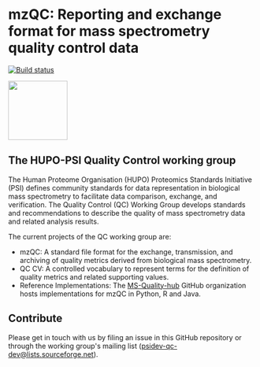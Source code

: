 # mzQC: Reporting and exchange format for mass spectrometry quality control data

[![Build status](https://github.com/HUPO-PSI/mzQC/workflows/tests/badge.svg)](https://github.com/HUPO-PSI/mzQC/actions?query=workflow:tests)

<img src="doc/logo/mzQC.png" width="120">

## The HUPO-PSI Quality Control working group

The Human Proteome Organisation (HUPO) Proteomics Standards Initiative (PSI) defines community standards for data representation in biological mass spectrometry to facilitate data comparison, exchange, and verification. The Quality Control (QC) Working Group develops standards and recommendations to describe the quality of mass spectrometry data and related analysis results.

The current projects of the QC working group are:

- mzQC: A standard file format for the exchange, transmission, and archiving of quality metrics derived from biological mass spectrometry.
- QC CV: A controlled vocabulary to represent terms for the definition of quality metrics and related supporting values.
- Reference Implementations: The [MS-Quality-hub](https://github.com/MS-Quality-hub/) GitHub organization hosts implementations for mzQC in Python, R and Java.

## Contribute

Please get in touch with us by filing an issue in this GitHub repository or through the working group's mailing list (<psidev-qc-dev@lists.sourceforge.net>).
